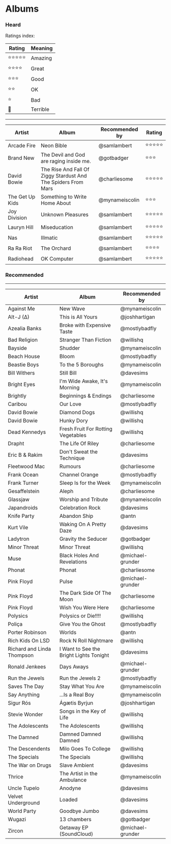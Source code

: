 # Albums

### Heard

Ratings index:

| Rating | Meaning |
|---|---|
| :star::star::star::star::star: | Amazing |
| :star::star::star::star: | Great |
| :star::star::star: | Good |
| :star::star: | OK |
| :star: | Bad |
| :hankey: | Terrible|


----------
| Artist  | Album  | Recommended by | Rating   |
|---|---|---|---|
|  Arcade Fire | Neon Bible  |  @samlambert | :star::star::star::star::star:|
|  Brand New  |  The Devil and God are raging inside me. |  @gotbadger | :star::star::star: |
|  David Bowie | The Rise And Fall Of Ziggy Stardust And The Spiders From Mars | @charliesome | :star::star::star::star::star:|
| The Get Up Kids | Something to Write Home About | @mynameiscolin | :star::star::star: |
|  Joy Division | Unknown Pleasures  |  @samlambert | :star::star::star::star::star:|
|  Lauryn Hill | Miseducation  |  @samlambert | :star::star::star::star::star:|
|  Nas | Illmatic  |  @samlambert | :star::star::star::star::star:|
|  Ra Ra Riot | The Orchard  |  @samlambert | :star::star::star::star:|
|  Radiohead | OK Computer  |  @samlambert | :star::star::star::star::star:|

### Recommended
----------
| Artist  | Album  | Recommended by |
|---|---|---|
| Against Me | New Wave | @mynameiscolin |
| Alt-J (∆) | This is All Yours | @joshhartigan |
| Azealia Banks | Broke with Expensive Taste | @mostlybadfly |
| Bad Religion | Stranger Than Fiction | @willishq |
| Bayside | Shudder | @mynameiscolin |
| Beach House | Bloom | @mostlybadfly |
| Beastie Boys | To the 5 Boroughs | @mynameiscolin |
| Bill Withers | Still Bill | @davesims |
| Bright Eyes | I'm Wide Awake, It's Morning | @mynameiscolin |
| Brightly | Beginnings & Endings | @charliesome |
| Caribou | Our Love| @mostlybadfly |
| David Bowie | Diamond Dogs | @willishq |
| David Bowie | Hunky Dory | @willishq |
| Dead Kennedys | Fresh Fruit For Rotting Vegetables | @willishq |
| Drapht | The Life Of Riley | @charliesome |
| Eric B & Rakim | Don't Sweat the Technique | @davesims |
| Fleetwood Mac | Rumours | @charliesome |
| Frank Ocean | Channel Orange | @mostlybadfly |
| Frank Turner | Sleep Is for the Week | @mynameiscolin |
| Gesaffelstein | Aleph | @charliesome |
| Glassjaw | Worship and Tribute | @mynameiscolin |
| Japandroids | Celebration Rock | @davesims |
| Knife Party | Abandon Ship | @antn |
| Kurt Vile | Waking On A Pretty Daze | @davesims |
| Ladytron | Gravity the Seducer | @gotbadger |
| Minor Threat | Minor Threat | @willishq |
| Muse | Black Holes And Revelations | @michael-grunder |
| Phonat | Phonat | @charliesome |
| Pink Floyd | Pulse | @michael-grunder |
| Pink Floyd | The Dark Side Of The Moon | @charliesome |
| Pink Floyd | Wish You Were Here | @charliesome |
| Polysics | Polysics or Die!!!! | @willishq |
| Poliça | Give You the Ghost | @mostlybadfly |
| Porter Robinson | Worlds | @antn |
| Rich Kids On LSD | Rock N Roll Nightmare | @willishq |
| Richard and Linda Thompson | I Want to See the Bright Lights Tonight | @davesims |
| Ronald Jenkees | Days Aways | @michael-grunder |
| Run the Jewels | Run the Jewels 2 | @mostlybadfly |
| Saves The Day | Stay What You Are | @mynameiscolin |
| Say Anything | ...Is a Real Boy | @mynameiscolin |
| Sigur Rós | Ágætis Byrjun | @joshhartigan |
| Stevie Wonder | Songs in the Key of Life | @willishq |
| The Adolescents | The Adolescents | @willishq |
| The Damned | Damned Damned Damned | @willishq |
| The Descendents | Milo Goes To College | @willishq |
| The Specials | The Specials | @willishq |
| The War on Drugs | Slave Ambient | @davesims |
| Thrice | The Artist in the Ambulance | @mynameiscolin |
| Uncle Tupelo | Anodyne | @davesims |
| Velvet Underground | Loaded | @davesims |
| World Party | Goodbye Jumbo | @davesims |
| Wugazi | 13 chambers | @gotbadger |
| Zircon | Getaway EP (SoundCloud) | @michael-grunder |
